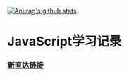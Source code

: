[![Anurag's github stats](https://github-readme-stats.vercel.app/api?username=evilbutcher)](https://github.com/anuraghazra/github-readme-stats)

# JavaScript学习记录
### [新直达链接](https://github.com/evilbutcher/Code)  
